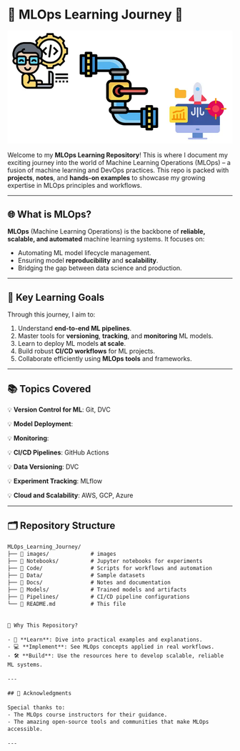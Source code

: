 # 🚀 MLOps Learning Journey 🌟

![MLOPs](./images/mlops.jpg)

Welcome to my **MLOps Learning Repository**! This is where I document my exciting journey into the world of Machine Learning Operations (MLOps) – a fusion of machine learning and DevOps practices. This repo is packed with **projects**, **notes**, and **hands-on examples** to showcase my growing expertise in MLOps principles and workflows.

---

## 🌐 What is MLOps?

**MLOps** (Machine Learning Operations) is the backbone of **reliable, scalable, and automated** machine learning systems. It focuses on:
- Automating ML model lifecycle management.
- Ensuring model **reproducibility** and **scalability**.
- Bridging the gap between data science and production.

---

## 🎯 Key Learning Goals

Through this journey, I aim to:
1. Understand **end-to-end ML pipelines**.
2. Master tools for **versioning**, **tracking**, and **monitoring** ML models.
3. Learn to deploy ML models **at scale**.
4. Build robust **CI/CD workflows** for ML projects.
5. Collaborate efficiently using **MLOps tools** and frameworks.

---

## 📚 Topics Covered

💡 **Version Control for ML**: Git, DVC  

💡 **Model Deployment**: 

💡 **Monitoring**: 

💡 **CI/CD Pipelines**: GitHub Actions

💡 **Data Versioning**: DVC

💡 **Experiment Tracking**: MLflow  

💡 **Cloud and Scalability**: AWS, GCP, Azure  

---

## 🗂️ Repository Structure

```plaintext
MLOps_Learning_Journey/
├── 📂 images/             # images 
├── 📂 Notebooks/          # Jupyter notebooks for experiments
├── 📂 Code/               # Scripts for workflows and automation
├── 📂 Data/               # Sample datasets
├── 📂 Docs/               # Notes and documentation
├── 📂 Models/             # Trained models and artifacts
├── 📂 Pipelines/          # CI/CD pipeline configurations
└── 📄 README.md           # This file


🌟 Why This Repository?

- 📖 **Learn**: Dive into practical examples and explanations.  
- 💻 **Implement**: See MLOps concepts applied in real workflows.  
- 🛠️ **Build**: Use the resources here to develop scalable, reliable ML systems.  

---

## 🤝 Acknowledgments

Special thanks to:
- The MLOps course instructors for their guidance.  
- The amazing open-source tools and communities that make MLOps accessible.

---
